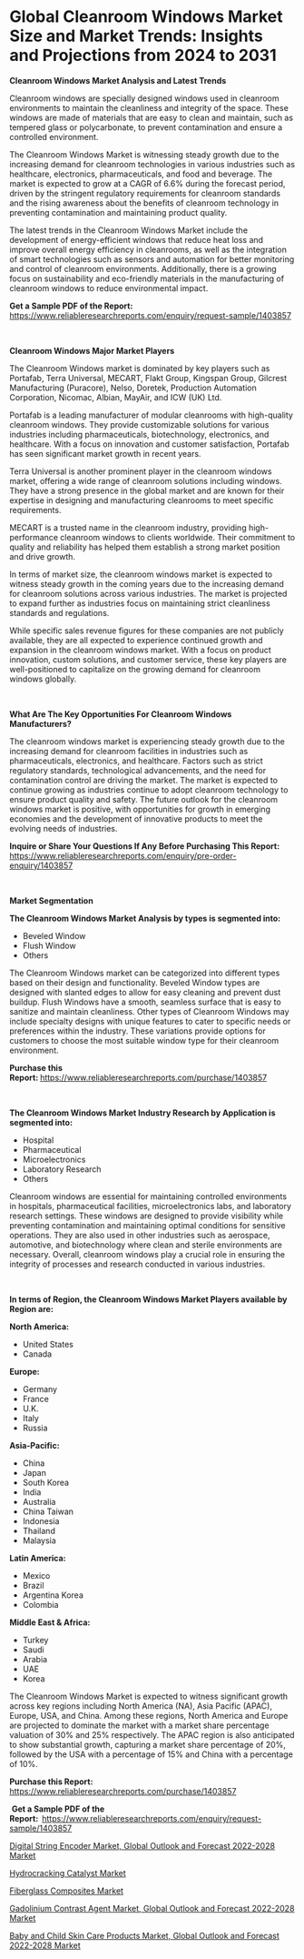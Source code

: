 <p><h1>Global Cleanroom Windows Market Size and Market Trends: Insights and Projections from 2024 to 2031</h1></p><p><strong>Cleanroom Windows Market Analysis and Latest Trends</strong></p>
<p><p>Cleanroom windows are specially designed windows used in cleanroom environments to maintain the cleanliness and integrity of the space. These windows are made of materials that are easy to clean and maintain, such as tempered glass or polycarbonate, to prevent contamination and ensure a controlled environment.</p><p>The Cleanroom Windows Market is witnessing steady growth due to the increasing demand for cleanroom technologies in various industries such as healthcare, electronics, pharmaceuticals, and food and beverage. The market is expected to grow at a CAGR of 6.6% during the forecast period, driven by the stringent regulatory requirements for cleanroom standards and the rising awareness about the benefits of cleanroom technology in preventing contamination and maintaining product quality.</p><p>The latest trends in the Cleanroom Windows Market include the development of energy-efficient windows that reduce heat loss and improve overall energy efficiency in cleanrooms, as well as the integration of smart technologies such as sensors and automation for better monitoring and control of cleanroom environments. Additionally, there is a growing focus on sustainability and eco-friendly materials in the manufacturing of cleanroom windows to reduce environmental impact.</p></p>
<p><strong>Get a Sample PDF of the Report:&nbsp;</strong> <a href="https://www.reliableresearchreports.com/enquiry/request-sample/1403857">https://www.reliableresearchreports.com/enquiry/request-sample/1403857</a></p>
<p>&nbsp;</p>
<p><strong>Cleanroom Windows Major Market Players</strong></p>
<p><p>The Cleanroom Windows market is dominated by key players such as Portafab, Terra Universal, MECART, Flakt Group, Kingspan Group, Gilcrest Manufacturing (Puracore), Nelso, Doretek, Production Automation Corporation, Nicomac, Albian, MayAir, and ICW (UK) Ltd.</p><p>Portafab is a leading manufacturer of modular cleanrooms with high-quality cleanroom windows. They provide customizable solutions for various industries including pharmaceuticals, biotechnology, electronics, and healthcare. With a focus on innovation and customer satisfaction, Portafab has seen significant market growth in recent years.</p><p>Terra Universal is another prominent player in the cleanroom windows market, offering a wide range of cleanroom solutions including windows. They have a strong presence in the global market and are known for their expertise in designing and manufacturing cleanrooms to meet specific requirements.</p><p>MECART is a trusted name in the cleanroom industry, providing high-performance cleanroom windows to clients worldwide. Their commitment to quality and reliability has helped them establish a strong market position and drive growth.</p><p>In terms of market size, the cleanroom windows market is expected to witness steady growth in the coming years due to the increasing demand for cleanroom solutions across various industries. The market is projected to expand further as industries focus on maintaining strict cleanliness standards and regulations.</p><p>While specific sales revenue figures for these companies are not publicly available, they are all expected to experience continued growth and expansion in the cleanroom windows market. With a focus on product innovation, custom solutions, and customer service, these key players are well-positioned to capitalize on the growing demand for cleanroom windows globally.</p></p>
<p>&nbsp;</p>
<p><strong>What Are The Key Opportunities For Cleanroom Windows Manufacturers?</strong></p>
<p><p>The cleanroom windows market is experiencing steady growth due to the increasing demand for cleanroom facilities in industries such as pharmaceuticals, electronics, and healthcare. Factors such as strict regulatory standards, technological advancements, and the need for contamination control are driving the market. The market is expected to continue growing as industries continue to adopt cleanroom technology to ensure product quality and safety. The future outlook for the cleanroom windows market is positive, with opportunities for growth in emerging economies and the development of innovative products to meet the evolving needs of industries.</p></p>
<p><strong>Inquire or Share Your Questions If Any Before Purchasing This Report:</strong> <a href="https://www.reliableresearchreports.com/enquiry/pre-order-enquiry/1403857">https://www.reliableresearchreports.com/enquiry/pre-order-enquiry/1403857</a></p>
<p>&nbsp;</p>
<p><strong>Market Segmentation</strong></p>
<p><strong>The Cleanroom Windows Market Analysis by types is segmented into:</strong></p>
<p><ul><li>Beveled Window</li><li>Flush Window</li><li>Others</li></ul></p>
<p><p>The Cleanroom Windows market can be categorized into different types based on their design and functionality. Beveled Window types are designed with slanted edges to allow for easy cleaning and prevent dust buildup. Flush Windows have a smooth, seamless surface that is easy to sanitize and maintain cleanliness. Other types of Cleanroom Windows may include specialty designs with unique features to cater to specific needs or preferences within the industry. These variations provide options for customers to choose the most suitable window type for their cleanroom environment.</p></p>
<p><strong>Purchase this Report:&nbsp;</strong><a href="https://www.reliableresearchreports.com/purchase/1403857">https://www.reliableresearchreports.com/purchase/1403857</a></p>
<p>&nbsp;</p>
<p><strong>The Cleanroom Windows Market Industry Research by Application is segmented into:</strong></p>
<p><ul><li>Hospital</li><li>Pharmaceutical</li><li>Microelectronics</li><li>Laboratory Research</li><li>Others</li></ul></p>
<p><p>Cleanroom windows are essential for maintaining controlled environments in hospitals, pharmaceutical facilities, microelectronics labs, and laboratory research settings. These windows are designed to provide visibility while preventing contamination and maintaining optimal conditions for sensitive operations. They are also used in other industries such as aerospace, automotive, and biotechnology where clean and sterile environments are necessary. Overall, cleanroom windows play a crucial role in ensuring the integrity of processes and research conducted in various industries.</p></p>
<p>&nbsp;</p>
<p><strong>In terms of Region, the Cleanroom Windows Market Players available by Region are:</strong></p>
<p>
    <p> <strong> North America: </strong>
        <ul>
            <li>United States</li>
            <li>Canada</li>
        </ul>
        </p> 
    <p> <strong> Europe: </strong>
        <ul>
            <li>Germany</li>
            <li>France</li>
            <li>U.K.</li>
            <li>Italy</li>
            <li>Russia</li>
        </ul>
        </p> 
    <p> <strong> Asia-Pacific: </strong>
        <ul>
            <li>China</li>
            <li>Japan</li>
            <li>South Korea</li>
            <li>India</li>
            <li>Australia</li>
            <li>China Taiwan</li>
            <li>Indonesia</li>
            <li>Thailand</li>
            <li>Malaysia</li>
        </ul>
        </p> 
    <p> <strong> Latin America: </strong>
        <ul>
            <li>Mexico</li>
            <li>Brazil</li>
            <li>Argentina Korea</li>
            <li>Colombia</li>
        </ul>
        </p> 
    <p> <strong> Middle East & Africa: </strong>
        <ul>
            <li>Turkey</li>
            <li>Saudi</li>
            <li>Arabia</li>
            <li>UAE</li>
            <li>Korea</li>
        </ul>
    </p>
    </p>
<p><p>The Cleanroom Windows Market is expected to witness significant growth across key regions including North America (NA), Asia Pacific (APAC), Europe, USA, and China. Among these regions, North America and Europe are projected to dominate the market with a market share percentage valuation of 30% and 25% respectively. The APAC region is also anticipated to show substantial growth, capturing a market share percentage of 20%, followed by the USA with a percentage of 15% and China with a percentage of 10%.</p></p>
<p><strong>Purchase this Report: </strong><a href="https://www.reliableresearchreports.com/purchase/1403857">https://www.reliableresearchreports.com/purchase/1403857</a></p>
<p>&nbsp;<strong>Get a Sample PDF of the Report:&nbsp;&nbsp;</strong><a href="https://www.reliableresearchreports.com/enquiry/request-sample/1403857">https://www.reliableresearchreports.com/enquiry/request-sample/1403857</a></p>
<p><strong></strong></p>
<p><p><a href="https://silk-columnist-571.notion.site/Digital-String-Encoder-Market-Global-Outlook-and-Forecast-2022-2028-Market-Challenges-Opportuniti-52d00267b11c4b04ae4d8abd8046bbeb">Digital String Encoder Market, Global Outlook and Forecast 2022-2028 Market</a></p><p><a href="https://view.publitas.com/reportprime-1/hydrocracking-catalyst-market-size-global-industry-overview-market-segmentation-and-forecast-2024-to-2031/">Hydrocracking Catalyst Market</a></p><p><a href="https://view.publitas.com/reportprime-1/fiberglass-composites-market-size-furnishes-valuable-information-encompassing-market-share-market-trends-and-projections-spanning-from-2024-to-2031/">Fiberglass Composites Market</a></p><p><a href="https://glittery-fuchsia-86a.notion.site/Gadolinium-Contrast-Agent-Market-Global-Outlook-and-Forecast-2022-2028-Market-Size-Growth-Outlook--2d2dc643d32348198e5e4c0733805b41">Gadolinium Contrast Agent Market, Global Outlook and Forecast 2022-2028 Market</a></p><p><a href="https://bubble-tree-ea4.notion.site/Baby-and-Child-Skin-Care-Products-Market-Global-Outlook-and-Forecast-2022-2028-Market-Research-Repo-c8787290eeb44639bfab651c65ca1df0">Baby and Child Skin Care Products Market, Global Outlook and Forecast 2022-2028 Market</a></p></p>